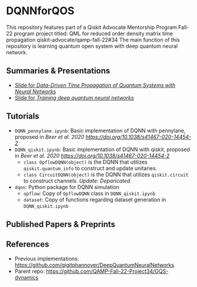 # DQNNforQOS

This repository features part of a Qiskit Advocate Mentorship Program Fall-22 program project titled: QML for reduced order density matrix time propagation qiskit-advocate/qamp-fall-22#34
The main function of this repository is learning quantum open system with deep quantum neural network.

## Summaries & Presentations

- [Slide for *Data-Driven Time Propagation of Quantum Systems with Neural Networks*](https://www.slideshare.net/secret/GwG1Qh6mUSZ0Q2)
- [Slide for *Training deep quantum neural networks*](https://www.slideshare.net/secret/zijNV2VvA9OcHk)

## Tutorials

- `DQNN_pennylane.ipynb`: Basic implementation of DQNN with pennylane, proposed in *Beer et al. 2020 <https://doi.org/10.1038/s41467-020-14454-2>*
- `DQNN_qiskit.ipynb`: Basic implementation of DQNN with qiskit, proposed in *Beer et al. 2020 <https://doi.org/10.1038/s41467-020-14454-2>*
  - `class OpflowDQNN(object)` is the DQNN that utilizes `qiskit.quantum_info` to construct and update unitaries.
  - `class CircuitDQNN(object)` is the DQNN that utilizes `qiskit.circuit` to construct channels. *Update: Deparicated*
- `dqnn`: Python package for DQNN simulation
  - `opflow`: Copy of `OpflowDQNN` class in `DQNN_qiskit.ipynb`
  - `dataset`: Copy of functions regarding dataset generation in `DQNN_qiskit.ipynb`

## Published Papers & Preprints

## References

- Previous implementations: <https://github.com/qigitphannover/DeepQuantumNeuralNetworks>
- Parent repo: <https://github.com/QAMP-Fall-22-Project34/OQS-dynamics>
